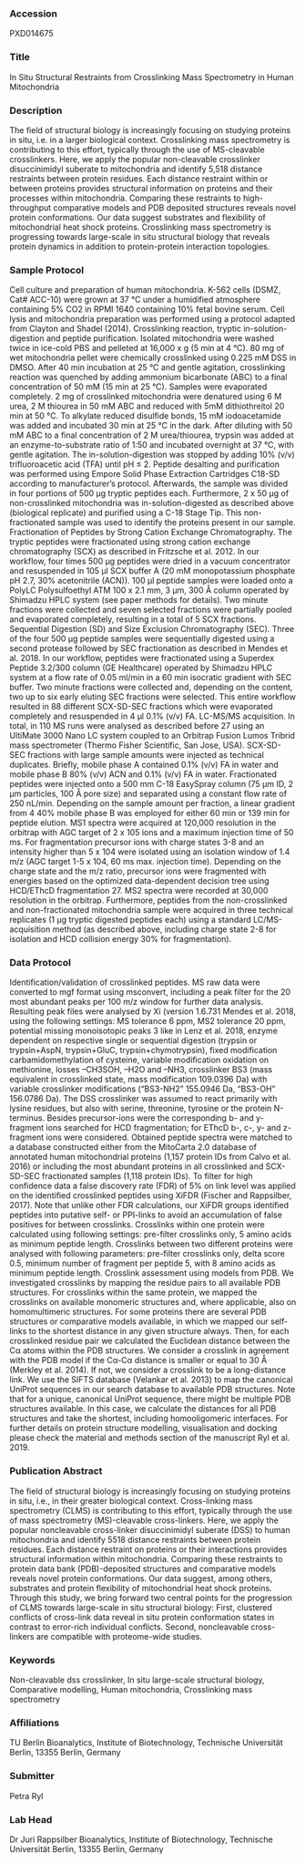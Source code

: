 ### Accession
PXD014675

### Title
In Situ Structural Restraints from Crosslinking Mass Spectrometry in Human Mitochondria

### Description
The field of structural biology is increasingly focusing on studying proteins in situ, i.e. in a larger biological context. Crosslinking mass spectrometry is contributing to this effort, typically through the use of MS-cleavable crosslinkers. Here, we apply the popular non-cleavable crosslinker disuccinimidyl suberate to mitochondria and identify 5,518 distance restraints between protein residues. Each distance restraint within or between proteins provides structural information on proteins and their processes within mitochondria. Comparing these restraints to high-throughput comparative models and PDB deposited structures reveals novel protein conformations. Our data suggest substrates and flexibility of mitochondrial heat shock proteins. Crosslinking mass spectrometry is progressing towards large-scale in situ structural biology that reveals protein dynamics in addition to protein-protein interaction topologies.

### Sample Protocol
Cell culture and preparation of human mitochondria. K-562 cells (DSMZ, Cat# ACC-10) were grown at 37 °C under a humidified atmosphere containing 5% CO2 in RPMI 1640 containing 10% fetal bovine serum. Cell lysis and mitochondria preparation was performed using a protocol adapted from Clayton and Shadel (2014). Crosslinking reaction, tryptic in-solution-digestion and peptide purification. Isolated mitochondria were washed twice in ice-cold PBS and pelleted at 16,000 x g (5 min at 4 °C). 80 mg of wet mitochondria pellet were chemically crosslinked using 0.225 mM DSS in DMSO. After 40 min incubation at 25 °C and gentle agitation, crosslinking reaction was quenched by adding ammonium bicarbonate (ABC) to a final concentration of 50 mM (15 min at 25 °C). Samples were evaporated completely. 2 mg of crosslinked mitochondria were denatured using 6 M urea, 2 M thiourea in 50 mM ABC and reduced with 5mM dithiothreitol 20 min at 50 °C. To alkylate reduced disulfide bonds, 15 mM iodoacetamide was added and incubated 30 min at 25 °C in the dark. After diluting with 50 mM ABC to a final concentration of 2 M urea/thiourea, trypsin was added at an enzyme-to-substrate ratio of 1:50 and incubated overnight at 37 °C, with gentle agitation. The in-solution-digestion was stopped by adding 10% (v/v) trifluoroacetic acid (TFA) until pH ≤ 2. Peptide desalting and purification was performed using Empore Solid Phase Extraction Cartridges C18-SD according to manufacturer’s protocol. Afterwards, the sample was divided in four portions of 500 µg tryptic peptides each. Furthermore, 2 x 50 µg of non-crosslinked mitochondria was in-solution-digested as described above (biological replicate) and purified using a C-18 Stage Tip. This non-fractionated sample was used to identify the proteins present in our sample. Fractionation of Peptides by Strong Cation Exchange Chromatography. The tryptic peptides were fractionated using strong cation exchange chromatography (SCX) as described in Fritzsche et al. 2012. In our workflow, four times 500 µg peptides were dried in a vacuum concentrator and resuspended in 105 µl SCX buffer A (20 mM monopotassium phosphate pH 2.7, 30% acetonitrile (ACN)). 100 µl peptide samples were loaded onto a PolyLC Polysulfoethyl ATM 100 x 2.1 mm, 3 µm, 300 Å column operated by Shimadzu HPLC system (see paper methods for details). Two minute fractions were collected and seven selected fractions were partially pooled and evaporated completely, resulting in a total of 5 SCX fractions. Sequential Digestion (SD) and Size Exclusion Chromatography (SEC). Three of the four 500 µg peptide samples were sequentially digested using a second protease followed by SEC fractionation as described in Mendes et al. 2018. In our workflow, peptides were fractionated using a Superdex Peptide 3.2/300 column (GE Healthcare) operated by Shimadzu HPLC system at a flow rate of 0.05 ml/min in a 60 min isocratic gradient with SEC buffer. Two minute fractions were collected and, depending on the content, two up to six early eluting SEC fractions were selected. This entire workflow resulted in 88 different SCX-SD-SEC fractions which were evaporated completely and resuspended in 4 µl 0.1% (v/v) FA.     LC-MS/MS acquisition. In total, in 110 MS runs were analysed as described before 27 using an UltiMate 3000 Nano LC system coupled to an Orbitrap Fusion Lumos Tribrid mass spectrometer (Thermo Fisher Scientific, San Jose, USA). SCX-SD-SEC fractions with large sample amounts were injected as technical duplicates. Briefly, mobile phase A contained 0.1% (v/v) FA in water and mobile phase B 80% (v/v) ACN and 0.1% (v/v) FA in water. Fractionated peptides were injected onto a 500 mm C-18 EasySpray column (75 µm ID, 2 µm particles, 100 Å pore size) and separated using a constant flow rate of 250 nL/min. Depending on the sample amount per fraction, a linear gradient from 4 40% mobile phase B was employed for either 60 min or 139 min for peptide elution. MS1 spectra were acquired at 120,000 resolution in the orbitrap with AGC target of 2 x 105 ions and a maximum injection time of 50 ms. For fragmentation precursor ions with charge states 3-8 and an intensity higher than 5 x 104 were isolated using an isolation window of 1.4 m/z (AGC target 1-5 x 104, 60 ms max. injection time). Depending on the charge state and the m/z ratio, precursor ions were fragmented with energies based on the optimized data-dependent decision tree using HCD/EThcD fragmentation 27. MS2 spectra were recorded at 30,000 resolution in the orbitrap. Furthermore, peptides from the non-crosslinked and non-fractionated mitochondria sample were acquired in three technical replicates (1 µg tryptic digested peptides each) using a standard LC/MS-acquisition method (as described above, including charge state 2-8 for isolation and HCD collision energy 30% for fragmentation).

### Data Protocol
Identification/validation of crosslinked peptides. MS raw data were converted to mgf format using msconvert, including a peak filter for the 20 most abundant peaks per 100 m/z window for further data analysis. Resulting peak files were analysed by Xi (version 1.6.731 Mendes et al. 2018, using the following settings: MS tolerance 6 ppm, MS2 tolerance 20 ppm, potential missing monoisotopic peaks 3 like in Lenz et al. 2018, enzyme dependent on respective single or sequential digestion (trypsin or trypsin+AspN, trypsin+GluC, trypsin+chymotrypsin), fixed modification carbamidomethylation of cysteine, variable modification oxidation on methionine, losses –CH3SOH, –H2O and –NH3, crosslinker BS3 (mass equivalent in crosslinked state, mass modification 109.0396 Da) with variable crosslinker modifications (“BS3-NH2” 155.0946 Da, “BS3-OH” 156.0786 Da). The DSS crosslinker was assumed to react primarily with lysine residues, but also with serine, threonine, tyrosine or the protein N-terminus. Besides precursor-ions were the corresponding b- and y-fragment ions searched for HCD fragmentation; for EThcD b-, c-, y- and z-fragment ions were considered. Obtained peptide spectra were matched to a database constructed either from the MitoCarta 2.0 database of annotated human mitochondrial proteins (1,157 protein IDs from Calvo et al. 2016) or including the most abundant proteins in all crosslinked and SCX-SD-SEC fractionated samples (1,118 protein IDs). To filter for high confidence data a false discovery rate (FDR) of 5% on link level was applied on the identified crosslinked peptides using XiFDR (Fischer and Rappsilber, 2017). Note that unlike other FDR calculations, our XiFDR groups identified peptides into putative self- or PPI-links to avoid an accumulation of false positives for between crosslinks. Crosslinks within one protein were calculated using following settings: pre-filter crosslinks only, 5 amino acids as minimum peptide length. Crosslinks between two different proteins were analysed with following parameters: pre-filter crosslinks only, delta score 0.5, minimum number of fragment per peptide 5, with 8 amino acids as minimum peptide length. Crosslink assessment using models from PDB. We investigated crosslinks by mapping the residue pairs to all available PDB structures. For crosslinks within the same protein, we mapped the crosslinks on available monomeric structures and, where applicable, also on homomultimeric structures. For some proteins there are several PDB structures or comparative models available, in which we mapped our self-links to the shortest distance in any given structure always. Then, for each crosslinked residue pair we calculated the Euclidean distance between the Cα atoms within the PDB structures. We consider a crosslink in agreement with the PDB model if the Cα-Cα distance is smaller or equal to 30 Å (Merkley et al. 2014). If not, we consider a crosslink to be a long-distance link. We use the SIFTS database (Velankar et al. 2013) to map the canonical UniProt sequences in our search database to available PDB structures. Note that for a unique, canonical UniProt sequence, there might be multiple PDB structures available. In this case, we calculate the distances for all PDB structures and take the shortest, including homooligomeric interfaces. For further details on protein structure modelling, visualisation and docking please check the material and methods section of the manuscript Ryl et al. 2019.

### Publication Abstract
The field of structural biology is increasingly focusing on studying proteins in situ, i.e., in their greater biological context. Cross-linking mass spectrometry (CLMS) is contributing to this effort, typically through the use of mass spectrometry (MS)-cleavable cross-linkers. Here, we apply the popular noncleavable cross-linker disuccinimidyl suberate (DSS) to human mitochondria and identify 5518 distance restraints between protein residues. Each distance restraint on proteins or their interactions provides structural information within mitochondria. Comparing these restraints to protein data bank (PDB)-deposited structures and comparative models reveals novel protein conformations. Our data suggest, among others, substrates and protein flexibility of mitochondrial heat shock proteins. Through this study, we bring forward two central points for the progression of CLMS towards large-scale in situ structural biology: First, clustered conflicts of cross-link data reveal in situ protein conformation states in contrast to error-rich individual conflicts. Second, noncleavable cross-linkers are compatible with proteome-wide studies.

### Keywords
Non-cleavable dss crosslinker, In situ large-scale structural biology, Comparative modelling, Human mitochondria, Crosslinking mass spectrometry

### Affiliations
TU Berlin
Bioanalytics, Institute of Biotechnology, Technische Universität Berlin, 13355 Berlin, Germany

### Submitter
Petra Ryl

### Lab Head
Dr Juri Rappsilber
Bioanalytics, Institute of Biotechnology, Technische Universität Berlin, 13355 Berlin, Germany



